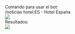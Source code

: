 Comando para usar el bot:
<br>
/noticias hotel:ES - Hotel España
<br>
<img src="https://i.imgur.com/Sfr2e1X.png">
<br>
Resultados:
<br>
<img src="https://i.imgur.com/BDskcPQ.png">
<br>
